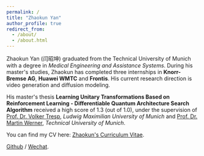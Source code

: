 ```yaml
---
permalink: /
title: "Zhaokun Yan"
author_profile: true
redirect_from: 
  - /about/
  - /about.html
---
```


Zhaokun Yan (闫昭坤) graduated from the Technical University of Munich with a degree in *Medical Engineering and Assistance Systems*. During his master's studies, Zhaokun has completed three internships in **Knorr-Bremse AG**, **Huawei WMTC** and **Frontis**. His current research direction is video generation and diffusion modeling. 

His master's thesis **Learning Unitary Transformations Based on Reinforcement Learning - Differentiable Quantum Architecture Search Algorithm** received a high score of 1.3 (out of 1.0), under the supervision of [Prof. Dr. Volker Tresp](https://www.dbs.ifi.lmu.de/~tresp/), *Ludwig Maximilian University of Munich* and [Prof. Dr. Martin Werner](https://www.bgd.ed.tum.de/team/martin_werner.html), *Technical University of Munich*. 

You can find my CV here: [Zhaokun's Curriculum Vitae](../assets/Curriculum_Vitae.pdf).

[Github](https://github.com/Jan8217) / [Wechat](.../images/wechat.png).


<div style="width: 200px; height: 200px;">
  <script type="text/javascript" id="clstr_globe" src="//clustrmaps.com/globe.js?d=sn3RQ9kchjq17GGh2pNmd4OXhtD-eN2SO3aFdtk10BI"></script>
</div>